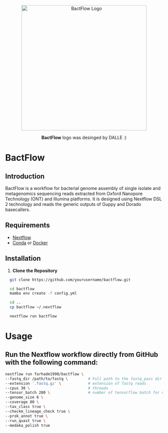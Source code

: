 
<div style="text-align: center; margin-top: 0;">
    <img src="https://github.com/farhadm1990/bactflow/blob/main/logo/logo.png" alt="BactFlow Logo" width="400" height="400"/>
    <p><strong>BactFlow</strong> logo was desinged by DALLE :) </p>
</div>



# BactFlow

## Introduction

BactFlow is a workflow for bacterial genome assembly of single isolate and metagenomics sequencing reads extracted from Oxford Nanopore Technology (ONT) and Illumina platforms. It is designed using Nextflow DSL 2 technology and reads the generic outputs of Guppy and Dorado basecallers.

## Requirements

- [Nextflow](https://www.nextflow.io/docs/latest/index.html)
- [Conda](https://docs.conda.io/en/latest/miniconda.html) or [Docker](https://www.docker.com/)

## Installation

1. **Clone the Repository**
 ```sh
   git clone https://github.com/yourusername/bactflow.git

   cd bactflow
   mamba env create -f config.yml

   cd ..
   cp bactflow ~/.nextflow

   nextflow run bactflow
```
  





# Usage
## Run the Nextflow workflow directly from GitHub with the following command:

   ```sh
   nextflow run farhadm1990/bactflow \ 
   --fastq_dir /path/to/fastq \         # Full path to the fastq_pass dir
   --extension '.fastq.gz' \            # extension of fastq reads 
   --cpus 30 \                          # threads
   --tensor_batch 200 \                 # number of tensorflow batch for medaka polishing. Consider reducing it in low-coverage samples.
   --genome_size 6 \                    
   --coverage 80 \
   --tax_class true \
   --checkm_lineage_check true \
   --prok_annot true \
   --run_quast true \
   --medaka_polish true



